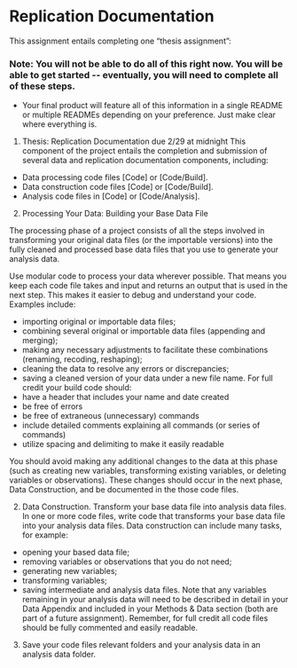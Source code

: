 # Replication Documentation
This assignment entails completing one “thesis assignment”:

### Note: You will not be able to do all of this right now. You will be able to get started -- eventually, you will need to complete all of these steps. 

- Your final product will feature all of this information in a single README or multiple READMEs depending on your preference. Just make clear where everything is.

1. Thesis: Replication Documentation due 2/29 at midnight 
This component of the project entails the completion and submission of several data and
replication documentation components, including:
- Data processing code files [Code] or [Code/Build].
- Data construction code files [Code] or [Code/Build].
- Analysis code files in [Code] or [Code/Analysis].
    
2. Processing Your Data: Building your Base Data File

The processing phase of a project consists of all the steps involved in transforming your original
data files (or the importable versions) into the fully cleaned and processed base data files that
you use to generate your analysis data.

Use modular code to process your data wherever possible. That means you keep each code file takes and input and returns an output that is used in the next step. This makes it easier to debug and understand your code. Examples include:

- importing original or importable data files;
- combining several original or importable data files (appending and merging);
- making any necessary adjustments to facilitate these combinations (renaming, recoding, reshaping);
- cleaning the data to resolve any errors or discrepancies;
- saving a cleaned version of your data under a new file name.
For full credit your build code should:
- have a header that includes your name and date created
- be free of errors
- be free of extraneous (unnecessary) commands
- include detailed comments explaining all commands (or series of commands)
- utilize spacing and delimiting to make it easily readable

You should avoid making any additional changes to the data at this phase (such as creating new
variables, transforming existing variables, or deleting variables or observations). These changes
should occur in the next phase, Data Construction, and be documented in the those code files. 

2. Data Construction. Transform your base data file into analysis data files. In one or more code files, write code that transforms your base data file into your analysis data files. Data construction can include many tasks, for example:
- opening your based data file;
- removing variables or observations that you do not need;
- generating new variables;
- transforming variables;
- saving intermediate and analysis data files.
Note that any variables remaining in your analysis data will need to be described in detail in
your Data Appendix and included in your Methods & Data section (both are part of a future
assignment). Remember, for full credit all code files should be fully commented and
easily readable.

3. Save your code files relevant folders and your analysis data in an analysis data folder. 